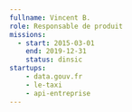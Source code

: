 ```yaml
---
fullname: Vincent B.
role: Responsable de produit
missions:
  - start: 2015-03-01
    end: 2019-12-31
    status: dinsic
startups:
    - data.gouv.fr
    - le-taxi
    - api-entreprise
---
```

